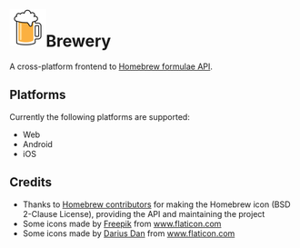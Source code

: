 <img align="left" width="64" height="64" src="icons/icon.png">
<h1>Brewery</h1>

A cross-platform frontend to [Homebrew formulae API](https://formulae.brew.sh).

## Platforms

Currently the following platforms are supported:
- Web
- Android
- iOS

## Credits

- Thanks to <a href="https://brew.sh" title="brew">Homebrew contributors</a> for making the Homebrew icon (BSD 2-Clause License), providing the API and maintaining the project
- Some icons made by <a href="https://www.freepik.com" title="Freepik">Freepik</a> from <a href="https://www.flaticon.com/" title="Flaticon">www.flaticon.com</a>
- Some icons made by <a href="http://www.dariusdan.com" title="Darius Dan">Darius Dan</a> from <a href="https://www.flaticon.com/" title="Flaticon">www.flaticon.com</a>

